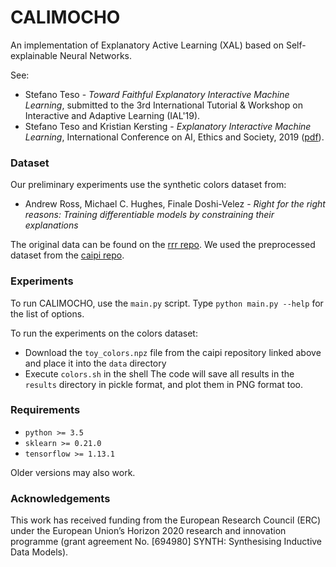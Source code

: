 # CALIMOCHO

An implementation of Explanatory Active Learning (XAL) based on
Self-explainable Neural Networks.

See:

* Stefano Teso - *Toward Faithful Explanatory Interactive Machine Learning*, submitted to the 3rd International Tutorial & Workshop on Interactive and Adaptive Learning (IAL'19).
* Stefano Teso and Kristian Kersting - *Explanatory Interactive Machine Learning*, International Conference on AI, Ethics and Society, 2019 ([pdf](https://ml-research.github.io/papers/teso2019aies_XIML.pdf)).


### Dataset

Our preliminary experiments use the synthetic colors dataset from:

* Andrew Ross, Michael C. Hughes, Finale Doshi-Velez - *Right for the right reasons: Training differentiable models by constraining their explanations*

The original data can be found on the [rrr repo](https://github.com/dtak/rrr).  We used the preprocessed dataset from the [caipi repo](https://github.com/stefanoteso/caipi).


### Experiments

To run CALIMOCHO, use the `main.py` script.  Type `python main.py --help` for
the list of options.

To run the experiments on the colors dataset:
* Download the `toy_colors.npz` file from the caipi repository linked above and place it into the `data` directory
* Execute `colors.sh` in the shell
The code will save all results in the `results` directory in pickle format, and plot them in PNG format too.


### Requirements

* `python >= 3.5`
* `sklearn >= 0.21.0`
* `tensorflow >= 1.13.1`

Older versions may also work.


### Acknowledgements

This work has received funding from the European Research Council (ERC) under
the European Union’s Horizon 2020 research and innovation programme (grant
agreement No. [694980] SYNTH: Synthesising Inductive Data Models).
